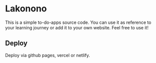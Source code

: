 # Lakonono
This is a simple to-do-apps source code. You can use it as reference to your learning journey or add it to your own website.
Feel free to use it!

## Deploy
Deploy via github pages, vercel or netlify.
